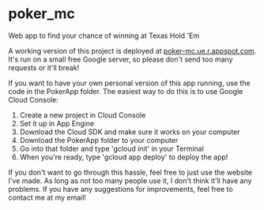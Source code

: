 # poker_mc
Web app to find your chance of winning at Texas Hold 'Em

A working version of this project is deployed at [poker-mc.ue.r.appspot.com](poker-mc.ue.r.appspot.com). 
It's run on a small free Google server, so please don't send too many requests or it'll break!

If you want to have your own personal version of this app running, use the code in the PokerApp folder. 
The easiest way to do this is to use Google Cloud Console:
1. Create a new project in Cloud Console
2. Set it up in App Engine
3. Download the Cloud SDK and make sure it works on your computer
4. Download the PokerApp folder to your computer
5. Go into that folder and type 'gcloud init' in your Terminal
6. When you're ready, type 'gcloud app deploy' to deploy the app!

If you don't want to go through this hassle, feel free to just use the website I've made. As long as not too many people use it, I don't think it'll have any problems. If you have any suggestions for improvements, feel free to contact me at my email!
